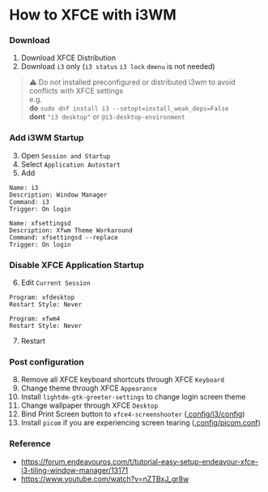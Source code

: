 # How to XFCE with i3WM
### Download
1. Download XFCE Distribution
2. Download `i3` only (`i3 status` `i3 lock` `dmenu` is not needed)

> :warning: Do not installed preconfigured or distributed i3wm to avoid conflicts with XFCE settings  
> e.g.  
> **do** `sudo dnf install i3 --setopt=install_weak_deps=False`   
> **dont** `"i3 desktop"` or `@i3-desktop-environment`  

### Add i3WM Startup
3. Open `Session and Startup`
4. Select `Application Autostart`
5. Add
```
Name: i3
Description: Window Manager
Command: i3
Trigger: On login  
```

```
Name: xfsettingsd
Description: Xfwm Theme Workaround
Command: xfsettingsd --replace
Trigger: On login
```

### Disable XFCE Application Startup
6. Edit `Current Session`
```
Program: xfdesktop
Restart Style: Never
```

```
Program: xfwm4
Restart Style: Never
```
7. Restart

### Post configuration
8. Remove all XFCE keyboard shortcuts through XFCE `Keyboard`
9. Change theme through XFCE `Appearance`
10. Install `lightdm-gtk-greeter-settings` to change login screen theme
11. Change wallpaper through XFCE `Desktop`
12. Bind Print Screen button to `xfce4-screenshooter` ([.config/i3/config](https://github.com/fathulfahmy/dotfiles-linux/blob/main/.config/v3-xfce-i3-latest/i3/config))
13. Install `picom` if you are experiencing screen tearing ([.config/picom.conf](https://github.com/fathulfahmy/dotfiles-linux/blob/main/.config/v3-xfce-i3-latest/picom.conf))

### Reference
- https://forum.endeavouros.com/t/tutorial-easy-setup-endeavour-xfce-i3-tiling-window-manager/13171
- https://www.youtube.com/watch?v=nZTBxJ_gr8w
